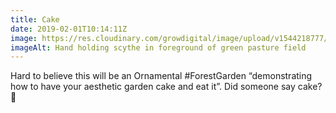 ```yaml
---
title: Cake
date: 2019-02-01T10:14:11Z
image: https://res.cloudinary.com/growdigital/image/upload/v1544218777/scythe-41796487824.jpg
imageAlt: Hand holding scythe in foreground of green pasture field
---
```


Hard to believe this will be an Ornamental #ForestGarden “demonstrating how to have your aesthetic garden cake and eat it”. Did someone say cake? 🍰
